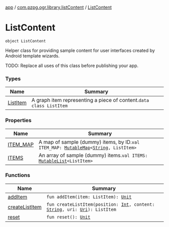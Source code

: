 [app](../../index.md) / [com.pzpg.ogr.library.listContent](../index.md) / [ListContent](./index.md)

# ListContent

`object ListContent`

Helper class for providing sample content for user interfaces created by
Android template wizards.

TODO: Replace all uses of this class before publishing your app.

### Types

| Name | Summary |
|---|---|
| [ListItem](-list-item/index.md) | A graph item representing a piece of content.`data class ListItem` |

### Properties

| Name | Summary |
|---|---|
| [ITEM_MAP](-i-t-e-m_-m-a-p.md) | A map of sample (dummy) items, by ID.`val ITEM_MAP: `[`MutableMap`](https://kotlinlang.org/api/latest/jvm/stdlib/kotlin.collections/-mutable-map/index.html)`<`[`String`](https://kotlinlang.org/api/latest/jvm/stdlib/kotlin/-string/index.html)`, ListItem>` |
| [ITEMS](-i-t-e-m-s.md) | An array of sample (dummy) items.`val ITEMS: `[`MutableList`](https://kotlinlang.org/api/latest/jvm/stdlib/kotlin.collections/-mutable-list/index.html)`<ListItem>` |

### Functions

| Name | Summary |
|---|---|
| [addItem](add-item.md) | `fun addItem(item: ListItem): `[`Unit`](https://kotlinlang.org/api/latest/jvm/stdlib/kotlin/-unit/index.html) |
| [createListItem](create-list-item.md) | `fun createListItem(position: `[`Int`](https://kotlinlang.org/api/latest/jvm/stdlib/kotlin/-int/index.html)`, content: `[`String`](https://kotlinlang.org/api/latest/jvm/stdlib/kotlin/-string/index.html)`, uri: `[`Uri`](https://developer.android.com/reference/android/net/Uri.html)`): ListItem` |
| [reset](reset.md) | `fun reset(): `[`Unit`](https://kotlinlang.org/api/latest/jvm/stdlib/kotlin/-unit/index.html) |
